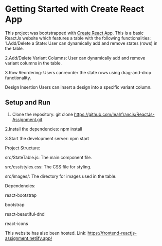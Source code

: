 # Getting Started with Create React App

This project was bootstrapped with [Create React App](https://github.com/facebook/create-react-app).
This is a basic ReactJs website which features a table with the following functionalities:
1.Add/Delete a State:
User can dynamically add and remove states (rows) in the table.

2.Add/Delete Variant Columns:
User can dynamically add and remove variant columns in the table.

3.Row Reordering:
Users canreorder the state rows using drag-and-drop functionality.

Design Insertion 
Users can insert a design into a specific variant column.

## Setup and Run

1. Clone the repository:
git clone https://github.com/leahfrancis/ReactJs-Assignment.git

2.Install the dependencies:
npm install

3.Start the development server:
npm start

Project Structure:

src/StateTable.js: The main component file.

src/css/styles.css: The CSS file for styling.

src/images/: The directory for images used in the table.

Dependencies:

react-bootstrap

bootstrap

react-beautiful-dnd

react-icons

This website has also been hosted. Link: https://frontend-reactjs-assignment.netlify.app/






